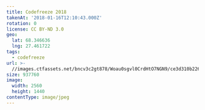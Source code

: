 ```yaml
---
title: Codefreeze 2018
takenAt: '2018-01-16T12:10:43.000Z'
rotation: 0
license: CC BY-ND 3.0
geo:
  lat: 68.346636
  lng: 27.461722
tags:
  - codefreeze
url: >-
  //images.ctfassets.net/bncv3c2gt878/Woau0sgvl0CrdHtO7NGN9/ce3d310b226794fa48c279aa03196991/codefreeze-2018_39091668194_o
size: 937760
image:
  width: 2560
  height: 1440
contentType: image/jpeg
---
```


